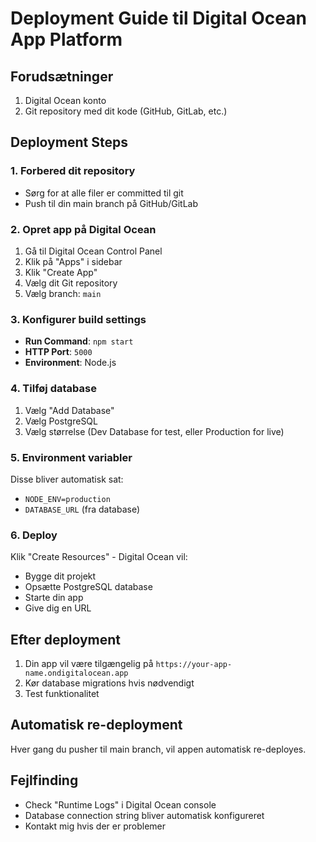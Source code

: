 # Deployment Guide til Digital Ocean App Platform

## Forudsætninger
1. Digital Ocean konto
2. Git repository med dit kode (GitHub, GitLab, etc.)

## Deployment Steps

### 1. Forbered dit repository
- Sørg for at alle filer er committed til git
- Push til din main branch på GitHub/GitLab

### 2. Opret app på Digital Ocean
1. Gå til Digital Ocean Control Panel
2. Klik på "Apps" i sidebar
3. Klik "Create App"
4. Vælg dit Git repository
5. Vælg branch: `main`

### 3. Konfigurer build settings
- **Run Command**: `npm start`
- **HTTP Port**: `5000`  
- **Environment**: Node.js

### 4. Tilføj database
1. Vælg "Add Database" 
2. Vælg PostgreSQL
3. Vælg størrelse (Dev Database for test, eller Production for live)

### 5. Environment variabler
Disse bliver automatisk sat:
- `NODE_ENV=production`
- `DATABASE_URL` (fra database)

### 6. Deploy
Klik "Create Resources" - Digital Ocean vil:
- Bygge dit projekt
- Opsætte PostgreSQL database  
- Starte din app
- Give dig en URL

## Efter deployment
1. Din app vil være tilgængelig på `https://your-app-name.ondigitalocean.app`
2. Kør database migrations hvis nødvendigt
3. Test funktionalitet

## Automatisk re-deployment
Hver gang du pusher til main branch, vil appen automatisk re-deployes.

## Fejlfinding
- Check "Runtime Logs" i Digital Ocean console
- Database connection string bliver automatisk konfigureret
- Kontakt mig hvis der er problemer